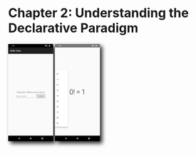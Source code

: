 # Chapter 2: Understanding the Declarative Paradigm

<img style="-webkit-filter: drop-shadow(5px 5px 5px #222); filter: drop-shadow(5px 5px 5px #222)" src="assets/hello_view.png" width="20%" />
<img style="-webkit-filter: drop-shadow(5px 5px 5px #222); filter: drop-shadow(5px 5px 5px #222)" src="assets/factorial.png" width="20%" />